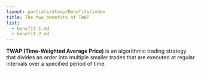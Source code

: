 ```yaml
---
layout: partials/dtwap/Benefits/index
title: The two benefits of TWAP
list:
  - benefit-1.md
  - benefit-2.md
---
```



**TWAP (Time-Weighted Average Price)** is an algorithmic trading strategy that divides an order into multiple smaller trades that are executed at regular intervals over a specified period of time.
